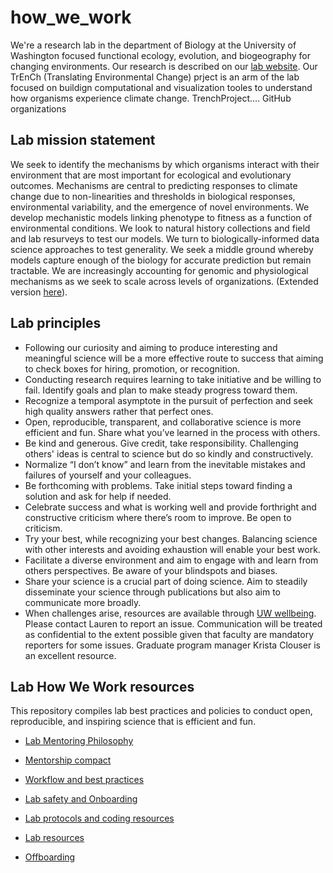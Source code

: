 # how_we_work
We're a research lab in the department of Biology at the University of Washington focused functional ecology, evolution, and biogeography for changing environments.  Our research is described on our [lab website](http://faculty.washington.edu/lbuckley/). Our TrEnCh (Translating Environmental Change) prject is an arm of the lab focused on buildign computational and visualization tooles to understand how organisms experience climate change.
TrenchProject.... GitHub organizations


## Lab mission statement
We seek to identify the mechanisms by which organisms interact with their environment that are most important for ecological and evolutionary outcomes. Mechanisms are central to predicting responses to climate change due to non-linearities and thresholds in biological responses, environmental variability, and the emergence of novel environments. We develop mechanistic models linking phenotype to fitness as a function of environmental conditions. We look to natural history collections and field and lab resurveys to test our models. We turn to biologically-informed data science approaches to test generality. We seek a middle ground whereby models capture enough of the biology for accurate prediction but remain tractable. We are increasingly accounting for genomic and physiological mechanisms as we seek to scale across levels of organizations. (Extended version [here](https://github.com/HuckleyLab/how_we_work/blob/master/ExtendedLabMission.md)).

## Lab principles
*	Following our curiosity and aiming to produce interesting and meaningful science will be a more effective route to success that aiming to check boxes for hiring, promotion, or recognition.
*	Conducting research requires learning to take initiative and be willing to fail. Identify goals and plan to make steady progress toward them.
*	Recognize a temporal asymptote in the pursuit of perfection and seek high quality answers rather that perfect ones.
*	Open, reproducible, transparent, and collaborative science is more efficient and fun. Share what you’ve learned in the process with others.
*	Be kind and generous. Give credit, take responsibility. Challenging others' ideas is central to science but do so kindly and constructively. 
*	Normalize “I don’t know” and learn from the inevitable mistakes and failures of yourself and your colleagues.
*	Be forthcoming with problems. Take initial steps toward finding a solution and ask for help if needed.
*	Celebrate success and what is working well and provide forthright and constructive criticism where there’s room to improve. Be open to criticism.
*	Try your best, while recognizing your best changes. Balancing science with other interests and avoiding exhaustion will enable your best work.
*	Facilitate a diverse environment and aim to engage with and learn from others perspectives. Be aware of your blindspots and biases.
*	Share your science is a crucial part of doing science. Aim to steadily disseminate your science through publications but also aim to communicate more broadly.
*	When challenges arise, resources are available through [UW wellbeing](https://wellbeing.uw.edu/). Please contact Lauren to report an issue. Communication will be treated as confidential to the extent possible given that faculty are mandatory reporters for some issues. Graduate program manager Krista Clouser is an excellent resource. 

## Lab How We Work resources

This repository compiles lab best practices and policies to conduct open, reproducible, and inspiring science that is efficient and fun.

* [Lab Mentoring Philosophy](https://github.com/HuckleyLab/how_we_work/blob/master/MentoringPhilosophy.md)

* [Mentorship compact](https://github.com/HuckleyLab/how_we_work/blob/master/MentoringCompact.md)

* [Workflow and best practices](https://github.com/HuckleyLab/how_we_work/blob/master/WorkFlowAndBestPractices.md)

* [Lab safety and Onboarding](https://github.com/HuckleyLab/how_we_work/blob/master/SafetyAndOnboarding.md)

* [Lab protocols and coding resources](https://github.com/HuckleyLab/how_we_work/blob/master/ProtocolsCoding.md)

* [Lab resources](https://github.com/HuckleyLab/how_we_work/blob/master/LabResources.md)

* [Offboarding](https://github.com/HuckleyLab/how_we_work/blob/master/Offboarding.md)


